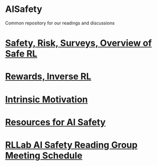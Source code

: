# AISafety
Common repository for our readings and discussions


# [Safety, Risk, Surveys, Overview of Safe RL](https://github.com/kkhetarpal/ais/blob/master/SafeRL.md)
  
# [Rewards, Inverse RL](https://github.com/kkhetarpal/ais/blob/master/RewardsInvRL.md)

# [Intrinsic Motivation](https://github.com/kkhetarpal/ais/blob/master/IntrinsicMotivation.md)

# [Resources for AI Safety](https://github.com/kkhetarpal/ais/blob/master/Resources.md)

# [RLLab AI Safety Reading Group Meeting Schedule](https://github.com/kkhetarpal/ais/blob/master/ReadingGroupRLLab.md)
